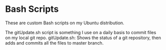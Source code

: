 # Bash Scripts

These are custom Bash scripts on my Ubuntu distribution.

The gitUpdate.sh script is something I use on a daily basis to commit files on my local git repo. 
gitUpdate.sh: Shows the status of a git repository, then adds and commits all the files to master branch.
